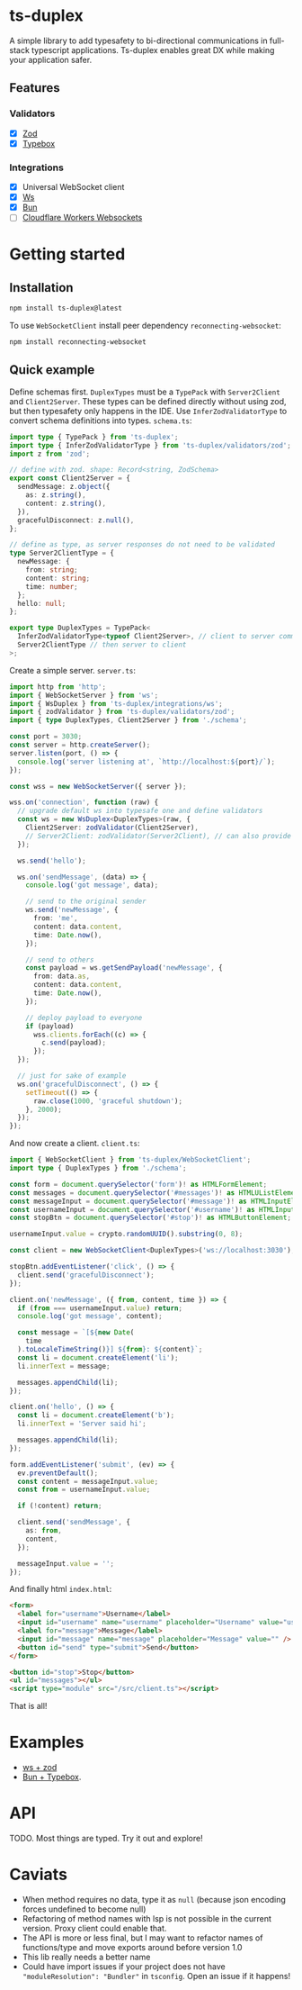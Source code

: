 # ts-duplex

A simple library to add typesafety to bi-directional communications in full-stack typescript applications. Ts-duplex enables great DX while making your application safer.

## Features

### Validators

- [x] [Zod](https://github.com/colinhacks/zod)
- [x] [Typebox](https://github.com/sinclairzx81/typebox)

### Integrations

- [x] Universal WebSocket client
- [x] [Ws](https://github.com/websockets/ws)
- [x] [Bun](https://github.com/oven-sh/bun)
- [ ] [Cloudflare Workers Websockets](https://developers.cloudflare.com/workers/runtime-apis/websockets/)

# Getting started

## Installation

```bash
npm install ts-duplex@latest
```

To use `WebSocketClient` install peer dependency `reconnecting-websocket`:

```bash
npm install reconnecting-websocket
```

## Quick example

Define schemas first. `DuplexTypes` must be a `TypePack` with `Server2Client` and `Client2Server`. These types can be defined directly without using zod, but then typesafety only happens in the IDE. Use `InferZodValidatorType` to convert schema definitions into types. `schema.ts`:

```ts
import type { TypePack } from 'ts-duplex';
import type { InferZodValidatorType } from 'ts-duplex/validators/zod';
import z from 'zod';

// define with zod. shape: Record<string, ZodSchema>
export const Client2Server = {
  sendMessage: z.object({
    as: z.string(),
    content: z.string(),
  }),
  gracefulDisconnect: z.null(),
};

// define as type, as server responses do not need to be validated
type Server2ClientType = {
  newMessage: {
    from: string;
    content: string;
    time: number;
  };
  hello: null;
};

export type DuplexTypes = TypePack<
  InferZodValidatorType<typeof Client2Server>, // client to server communication goes first
  Server2ClientType // then server to client
>;
```

Create a simple server. `server.ts`:

```ts
import http from 'http';
import { WebSocketServer } from 'ws';
import { WsDuplex } from 'ts-duplex/integrations/ws';
import { zodValidator } from 'ts-duplex/validators/zod';
import { type DuplexTypes, Client2Server } from './schema';

const port = 3030;
const server = http.createServer();
server.listen(port, () => {
  console.log('server listening at', `http://localhost:${port}/`);
});

const wss = new WebSocketServer({ server });

wss.on('connection', function (raw) {
  // upgrade default ws into typesafe one and define validators
  const ws = new WsDuplex<DuplexTypes>(raw, {
    Client2Server: zodValidator(Client2Server),
    // Server2Client: zodValidator(Server2Client), // can also provide validator for Server -> Client communcation
  });

  ws.send('hello');

  ws.on('sendMessage', (data) => {
    console.log('got message', data);

    // send to the original sender
    ws.send('newMessage', {
      from: 'me',
      content: data.content,
      time: Date.now(),
    });

    // send to others
    const payload = ws.getSendPayload('newMessage', {
      from: data.as,
      content: data.content,
      time: Date.now(),
    });

    // deploy payload to everyone
    if (payload)
      wss.clients.forEach((c) => {
        c.send(payload);
      });
  });

  // just for sake of example
  ws.on('gracefulDisconnect', () => {
    setTimeout(() => {
      raw.close(1000, 'graceful shutdown');
    }, 2000);
  });
});
```

And now create a client. `client.ts`:

```ts
import { WebSocketClient } from 'ts-duplex/WebSocketClient';
import type { DuplexTypes } from './schema';

const form = document.querySelector('form')! as HTMLFormElement;
const messages = document.querySelector('#messages')! as HTMLUListElement;
const messageInput = document.querySelector('#message')! as HTMLInputElement;
const usernameInput = document.querySelector('#username')! as HTMLInputElement;
const stopBtn = document.querySelector('#stop')! as HTMLButtonElement;

usernameInput.value = crypto.randomUUID().substring(0, 8);

const client = new WebSocketClient<DuplexTypes>('ws://localhost:3030');

stopBtn.addEventListener('click', () => {
  client.send('gracefulDisconnect');
});

client.on('newMessage', ({ from, content, time }) => {
  if (from === usernameInput.value) return;
  console.log('got message', content);

  const message = `[${new Date(
    time
  ).toLocaleTimeString()}] ${from}: ${content}`;
  const li = document.createElement('li');
  li.innerText = message;

  messages.appendChild(li);
});

client.on('hello', () => {
  const li = document.createElement('b');
  li.innerText = 'Server said hi';

  messages.appendChild(li);
});

form.addEventListener('submit', (ev) => {
  ev.preventDefault();
  const content = messageInput.value;
  const from = usernameInput.value;

  if (!content) return;

  client.send('sendMessage', {
    as: from,
    content,
  });

  messageInput.value = '';
});
```

And finally html `index.html`:

```html
<form>
  <label for="username">Username</label>
  <input id="username" name="username" placeholder="Username" value="user" />
  <label for="message">Message</label>
  <input id="message" name="message" placeholder="Message" value="" />
  <button id="send" type="submit">Send</button>
</form>

<button id="stop">Stop</button>
<ul id="messages"></ul>
<script type="module" src="/src/client.ts"></script>
```

That is all!

# Examples

- [ws + zod](examples/ws)
- [Bun + Typebox](examples/bun).

# API

TODO. Most things are typed. Try it out and explore!

# Caviats

- When method requires no data, type it as `null` (because json encoding forces undefined to become null)
- Refactoring of method names with lsp is not possible in the current version. Proxy client could enable that.
- The API is more or less final, but I may want to refactor names of functions/type and move exports around before version 1.0
- This lib really needs a better name
- Could have import issues if your project does not have `"moduleResolution": "Bundler"` in `tsconfig`. Open an issue if it happens!
